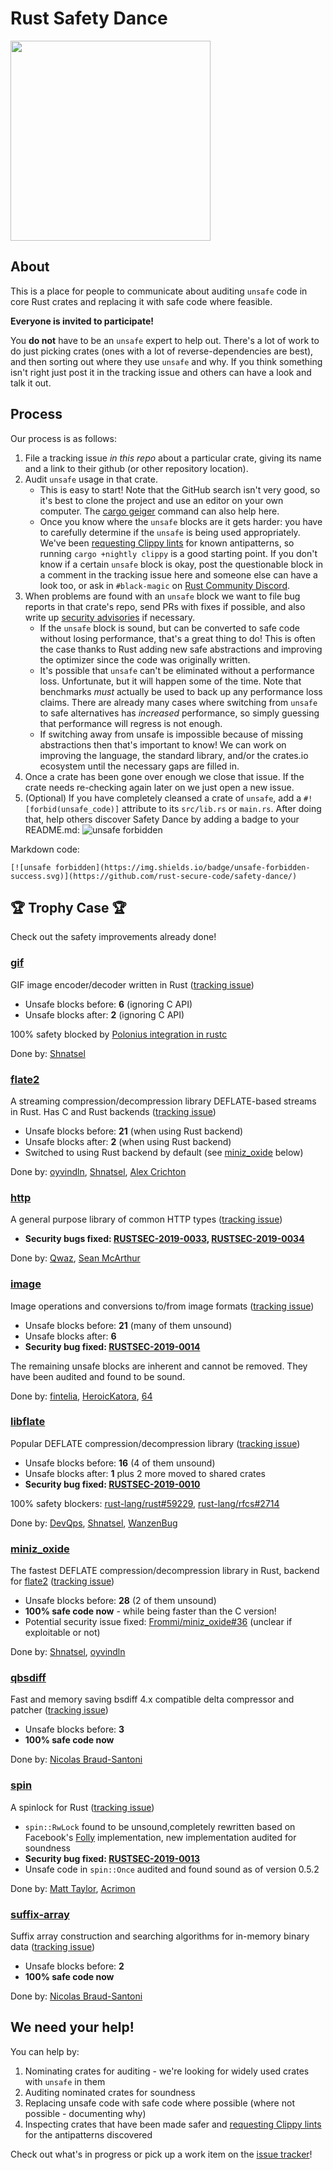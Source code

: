 # Rust Safety Dance

<img src="https://raw.githubusercontent.com/rust-secure-code/safety-dance/master/img/safety-dance.png" width="320">

## About

This is a place for people to communicate about auditing `unsafe` code in core
Rust crates and replacing it with safe code where feasible.

**Everyone is invited to participate!**

You **do not** have to be an `unsafe` expert to help out. There's a lot of work
to do just picking crates (ones with a lot of reverse-dependencies are best),
and then sorting out where they use `unsafe` and why. If you think something
isn't right just post it in the tracking issue and others can have a look and
talk it out.

## Process

Our process is as follows:

1) File a tracking issue _in this repo_ about a particular crate, giving its
   name and a link to their github (or other repository location).
2) Audit `unsafe` usage in that crate.
    * This is easy to start! Note that the GitHub search isn't very good, so it's
      best to clone the project and use an editor on your own computer. The
      [cargo geiger](https://github.com/anderejd/cargo-geiger) command can also
      help here.
    * Once you know where the `unsafe` blocks are it gets harder: you have to
      carefully determine if the `unsafe` is being used appropriately. We've been
      [requesting Clippy lints](https://github.com/rust-secure-code/safety-dance/issues/21)
      for known antipatterns, so running `cargo +nightly clippy` is a good
      starting point. If you don't know if a certain `unsafe` block is okay,
      post the questionable block in a comment in the tracking issue here
      and someone else can have a look too, or ask in
      `#black-magic` on [Rust Community Discord](https://discord.gg/aVESxV8).
3) When problems are found with an `unsafe` block we want to file bug reports in
   that crate's repo, send PRs with fixes if possible, and also write up
   [security advisories](https://github.com/RustSec/advisory-db) if necessary.
    * If the `unsafe` block is sound, but can be converted to safe code without
      losing performance, that's a great thing to do! This is often the case
      thanks to Rust adding new safe abstractions and improving the optimizer
      since the code was originally written.
    * It's possible that `unsafe` can't be eliminated without a performance
      loss. Unfortunate, but it will happen some of the time. Note that benchmarks
      _must_ actually be used to back up any performance loss claims. There are
      already many cases where switching from `unsafe` to safe alternatives has
      _increased_ performance, so simply guessing that performance will regress
      is not enough.
    * If switching away from unsafe is impossible because of missing abstractions
      then that's important to know! We can work on improving the language, the
      standard library, and/or the crates.io ecosystem until the necessary gaps
      are filled in.
4) Once a crate has been gone over enough we close that issue. If the crate
   needs re-checking again later on we just open a new issue.
5) (Optional) If you have completely cleansed a crate of `unsafe`, add a
   `#![forbid(unsafe_code)]` attribute to its `src/lib.rs` or `main.rs`.
   After doing that, help others discover Safety Dance by adding a badge to
   your README.md: ![unsafe forbidden](https://img.shields.io/badge/unsafe-forbidden-success.svg)

Markdown code:

```
[![unsafe forbidden](https://img.shields.io/badge/unsafe-forbidden-success.svg)](https://github.com/rust-secure-code/safety-dance/)
```

## 🏆 Trophy Case 🏆

Check out the safety improvements already done!

### [gif](https://crates.io/crates/gif)

GIF image encoder/decoder written in Rust ([tracking issue](https://github.com/rust-secure-code/safety-dance/issues/24))

 - Unsafe blocks before: **6** (ignoring C API)
 - Unsafe blocks after: **2** (ignoring C API)

100% safety blocked by [Polonius integration in rustc](https://github.com/rust-lang/rust/issues/51545)

Done by: [Shnatsel](https://github.com/Shnatsel/)

### [flate2](https://crates.io/crates/flate2)

A streaming compression/decompression library DEFLATE-based streams in Rust. Has C and Rust backends ([tracking issue](https://github.com/rust-secure-code/safety-dance/issues/32))

 - Unsafe blocks before: **21** (when using Rust backend)
 - Unsafe blocks after: **2** (when using Rust backend)
 - Switched to using Rust backend by default (see [miniz_oxide](#miniz_oxide) below)

Done by: [oyvindln](https://github.com/oyvindln/), [Shnatsel](https://github.com/Shnatsel/), [Alex Crichton](https://github.com/alexcrichton)

### [http](https://crates.io/crates/http)

A general purpose library of common HTTP types ([tracking issue](https://github.com/rust-secure-code/safety-dance/issues/37))

 - **Security bugs fixed: [RUSTSEC-2019-0033](https://rustsec.org/advisories/RUSTSEC-2019-0034.html), [RUSTSEC-2019-0034](https://rustsec.org/advisories/RUSTSEC-2019-0034.html)**
 
Done by: [Qwaz](https://github.com/Qwaz), [Sean McArthur](https://github.com/seanmonstar)

### [image](https://crates.io/crates/image)

Image operations and conversions to/from image formats ([tracking issue](https://github.com/rust-secure-code/safety-dance/issues/3))

- Unsafe blocks before: **21** (many of them unsound)
- Unsafe blocks after: **6**
- **Security bug fixed: [RUSTSEC-2019-0014](https://rustsec.org/advisories/RUSTSEC-2019-0014.html)**

The remaining unsafe blocks are inherent and cannot be removed. They have been audited and found to be sound.

Done by: [fintelia](https://github.com/fintelia), [HeroicKatora](https://github.com/HeroicKatora), [64](https://github.com/64)

### [libflate](https://crates.io/crates/libflate)

Popular DEFLATE compression/decompression library ([tracking issue](https://github.com/rust-secure-code/safety-dance/issues/1))

- Unsafe blocks before: **16** (4 of them unsound)
- Unsafe blocks after: **1** plus 2 more moved to shared crates
- **Security bug fixed: [RUSTSEC-2019-0010](https://rustsec.org/advisories/RUSTSEC-2019-0010.html)**

100% safety blockers: [rust-lang/rust#59229](https://github.com/rust-lang/rust/issues/59229), [rust-lang/rfcs#2714](https://github.com/rust-lang/rfcs/pull/2714)

Done by: [DevQps](https://github.com/DevQps), [Shnatsel](https://github.com/Shnatsel/), [WanzenBug](https://github.com/WanzenBug/)

### [miniz_oxide](https://crates.io/crates/miniz_oxide)

The fastest DEFLATE compression/decompression library in Rust, backend for [flate2](https://crates.io/crates/flate2) ([tracking issue](https://github.com/rust-secure-code/safety-dance/issues/2))

- Unsafe blocks before: **28** (2 of them unsound)
- **100% safe code now** - while being faster than the C version!
- Potential security issue fixed: [Frommi/miniz_oxide#36](https://github.com/Frommi/miniz_oxide/pull/36) (unclear if exploitable or not)

Done by: [Shnatsel](https://github.com/Shnatsel/), [oyvindln](https://github.com/oyvindln/)

### [qbsdiff](https://crates.io/crates/qbsdiff)

Fast and memory saving bsdiff 4.x compatible delta compressor and patcher ([tracking issue](https://github.com/rust-secure-code/safety-dance/issues/55))

 - Unsafe blocks before: **3**
 - **100% safe code now**

Done by: [Nicolas Braud-Santoni](https://github.com/nbraud)

### [spin](https://crates.io/crates/spin)

A spinlock for Rust ([tracking issue](https://github.com/rust-secure-code/safety-dance/issues/18))

- `spin::RwLock` found to be unsound,completely rewritten based on Facebook's [Folly](https://github.com/facebook/folly) implementation, new implementation audited for soundness
- **Security bug fixed: [RUSTSEC-2019-0013](https://rustsec.org/advisories/RUSTSEC-2019-0013.html)**
- Unsafe code in `spin::Once` audited and found sound as of version 0.5.2

Done by: [Matt Taylor](https://github.com/64), [Acrimon](https://github.com/xacrimon)

### [suffix-array](https://crates.io/crates/suffix_array)

Suffix array construction and searching algorithms for in-memory binary data ([tracking issue](https://github.com/rust-secure-code/safety-dance/issues/56))

 - Unsafe blocks before: **2**
 - **100% safe code now**

Done by: [Nicolas Braud-Santoni](https://github.com/nbraud)

## We need your help!

You can help by:

1. Nominating crates for auditing - we're looking for widely used crates with `unsafe` in them
1. Auditing nominated crates for soundness
1. Replacing unsafe code with safe code where possible (where not possible - documenting why)
1. Inspecting crates that have been made safer and [requesting Clippy lints](https://github.com/rust-secure-code/safety-dance/issues/21) for the antipatterns discovered

Check out what's in progress or pick up a work item on the [issue tracker](https://github.com/rust-secure-code/safety-dance/issues)!
